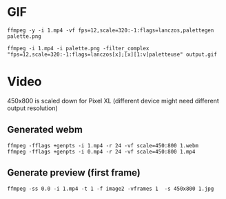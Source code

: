 # GIF

```
ffmpeg -y -i 1.mp4 -vf fps=12,scale=320:-1:flags=lanczos,palettegen palette.png
```

```
ffmpeg -i 1.mp4 -i palette.png -filter_complex "fps=12,scale=320:-1:flags=lanczos[x];[x][1:v]paletteuse" output.gif
```

# Video

450x800 is scaled down for Pixel XL (different device might need different output resolution)

## Generated webm
```
ffmpeg -fflags +genpts -i 1.mp4 -r 24 -vf scale=450:800 1.webm
ffmpeg -fflags +genpts -i 0.mp4 -r 24 -vf scale=450:800 1.mp4
```

## Generate preview (first frame)
```
ffmpeg -ss 0.0 -i 1.mp4 -t 1 -f image2 -vframes 1  -s 450x800 1.jpg
```
